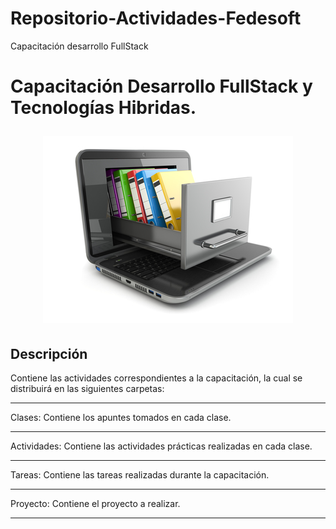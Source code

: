 # Repositorio-Actividades-Fedesoft
Capacitación desarrollo FullStack

Capacitación Desarrollo FullStack y Tecnologías Hibridas.  <p align="center"><img src="repository.jpg"></p>
=======

## Descripción
 
Contiene las actividades correspondientes a la capacitación, la cual se distribuirá en las siguientes carpetas:

---
Clases: 
Contiene los apuntes tomados en cada clase.

---
Actividades: 
Contiene las actividades prácticas realizadas en cada clase.

---
Tareas: 
Contiene las tareas realizadas durante la capacitación.

---
Proyecto: 
Contiene el proyecto a realizar.

---
